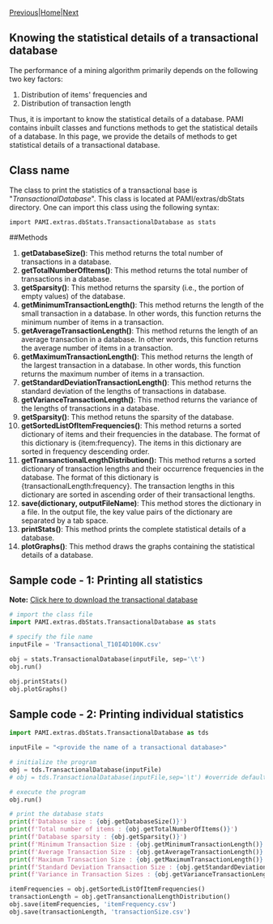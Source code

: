 [Previous](aboutPAMI.html)|[Home](index.html)|[Next](organization.html)

## Knowing the statistical details of a transactional database

The performance of a mining algorithm primarily depends on the following two key factors: 
1. Distribution of items' frequencies and 
1. Distribution of transaction length

Thus, it is important to know the statistical details of a database. PAMI contains inbuilt classes and functions methods to 
get the statistical details of a database.   In this page, we provide the details of methods to get statistical details of 
a transactional database. 

## Class name
The class to print the statistics of a transactional base is "_TransactionalDatabase_". This class is located at PAMI/extras/dbStats directory.
One can import this class using the following syntax: 

    import PAMI.extras.dbStats.TransactionalDatabase as stats

##Methods

1. __getDatabaseSize()__: This method returns the total number of transactions in a database.
2. __getTotalNumberOfItems()__:  This method returns the total number of transactions in a database.
3. __getSparsity()__: This method returns the sparsity (i.e., the portion of empty values) of the database.
4. __getMinimumTransactionLength()__: This method  returns the length of the small transaction in a database. In other words, this function returns the minimum number of items in a transaction.
5. __getAverageTransactionLength()__: This method  returns the length of an average transaction in a database. In other words, this function returns the average number of items in a transaction.
6. __getMaximumTransactionLength()__: This method returns the length of the largest transaction in a database. In other words, this function returns the maximum number of items in a transaction.
7. __getStandardDeviationTransactionLength()__: This method returns the standard deviation of the lengths of transactions in database.
8. __getVarianceTransactionLength()__: This method returns the variance of the lengths of transactions in a database.
9. __getSparsity()__: This method retuns the sparsity of the database.
10. __getSortedListOfItemFrequencies()__: This method returns a sorted dictionary of items and their frequencies in the database. The format of this dictionary is {item:frequency}. 
   The items in this dictionary are sorted in frequency descending order.
11. __getTransanctionalLengthDistribution():__ This method returns a sorted dictionary of transaction lengths and their occurrence frequencies in the database.  The format of this dictionary is {transactionalLength:frequency}.    The transaction lengths in this dictionary are sorted in ascending order of their transactional lengths.
12. __save(dictionary, outputFileName)__: This method stores the dictionary in a file. In the output file, the key value pairs of the dictionary are separated by a tab space.
13. __printStats()__: This method prints the complete statistical details of a database.
14. __plotGraphs()__: This method draws the graphs containing the statistical details of a database.

## Sample code  - 1: Printing all statistics

__Note:__ [Click here to download the transactional database](https://u-aizu.ac.jp/~udayrage/datasets/transactionalDatabases/Transactional_T10I4D100K.csv)

```Python
# import the class file
import PAMI.extras.dbStats.TransactionalDatabase as stats

# specify the file name
inputFile = 'Transactional_T10I4D100K.csv'

obj = stats.TransactionalDatabase(inputFile, sep='\t')
obj.run()

obj.printStats()
obj.plotGraphs()
```

## Sample code  - 2: Printing individual statistics

```Python
import PAMI.extras.dbStats.TransactionalDatabase as tds

inputFile = "<provide the name of a transactional database>"

# initialize the program
obj = tds.TransactionalDatabase(inputFile)
# obj = tds.TransactionalDatabase(inputFile,sep='\t') #override default tab seperator

# execute the program
obj.run()

# print the database stats
print(f'Database size : {obj.getDatabaseSize()}')
print(f'Total number of items : {obj.getTotalNumberOfItems()}')
print(f'Database sparsity : {obj.getSparsity()}')
print(f'Minimum Transaction Size : {obj.getMinimumTransactionLength()}')
print(f'Average Transaction Size : {obj.getAverageTransactionLength()}')
print(f'Maximum Transaction Size : {obj.getMaximumTransactionLength()}')
print(f'Standard Deviation Transaction Size : {obj.getStandardDeviationTransactionLength()}')
print(f'Variance in Transaction Sizes : {obj.getVarianceTransactionLength()}')

itemFrequencies = obj.getSortedListOfItemFrequencies()
transactionLength = obj.getTransanctionalLengthDistribution()
obj.save(itemFrequencies, 'itemFrequency.csv')
obj.save(transactionLength, 'transactionSize.csv')   
 ```
